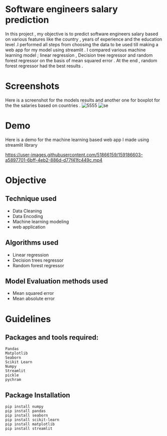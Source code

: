 # Software engineers salary prediction
In this project , my objective is to predict software engineers salary based on various features like the country , years of experience and the education level .I
performed all steps from choosing the data to be used till making a web app for my model using streamlit . I compared various machine learning model ; linear 
regression , Decision tree regressor and random forest regressor on the basis of mean squared error . At the end , random forest regressor had the best results . 

# Screenshots

Here is a screenshot for the models results and another one for boxplot for the the salaries based on  countries . 
![5555](https://user-images.githubusercontent.com/51866159/159185353-20bca3d6-7487-4cdf-88e9-802f2620e373.png)
![se](https://user-images.githubusercontent.com/51866159/159185359-8aa197f8-0731-4796-bc93-b3be3fdf1207.png)


# Demo 
Here is a demo for the machine learning based web app I made using streamlit library 


https://user-images.githubusercontent.com/51866159/159186603-a5897701-6bff-4eb2-886d-d77f41fc449c.mp4




# Objective 

## Technique used 
- Data Cleaning 
- Data Encoding 
- Machine learning modeling 
- web application 

## Algorithms used 
- Linear regression 
- Decision trees regressor
- Random forest regressor

## Model Evaluation methods used 
- Mean squared error
- Mean absolute error


# Guidelines

## Packages and tools required:
```
Pandas 
Matplotlib
Seaborn
Scikit Learn
Numpy
Streamlit
pickle
pychram
```
## Package Installation
```
pip install numpy
pip install pandas
pip install seaborn
pip install scikit-learn
pip install matplotlib
pip install streamlit
```




